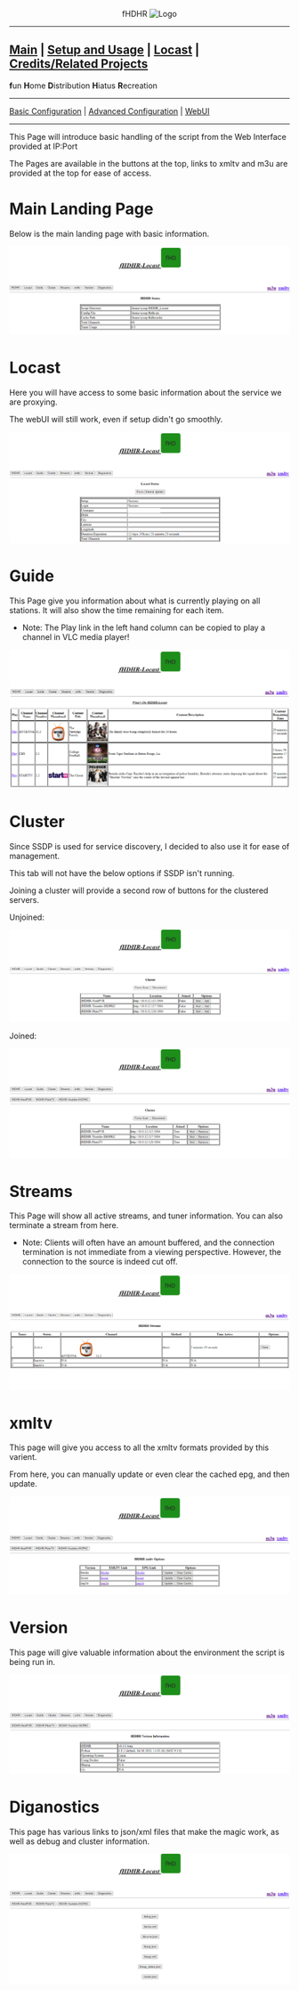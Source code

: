 <p align="center">fHDHR    <img src="images/logo.ico" alt="Logo"/></p>

---
[Main](README.md)  |  [Setup and Usage](Usage.md)  |  [Locast](Origin.md)  |  [Credits/Related Projects](Related-Projects.md)
---
**f**un
**H**ome
**D**istribution
**H**iatus
**R**ecreation

---

[Basic Configuration](Config.md)  | [Advanced Configuration](ADV_Config.md) |  [WebUI](WebUI.md)

---


This Page will introduce basic handling of the script from the Web Interface provided at IP:Port

The Pages are available in the buttons at the top, links to xmltv and m3u are provided at the top for ease of access.


# Main Landing Page

Below is the main landing page with basic information.

<img src="screenshots/webui_main.PNG" alt="Main Page"/>

# Locast

Here you will have access to some basic information about the service we are proxying.

The webUI will still work, even if setup didn't go smoothly.

<img src="screenshots/webui_origin.PNG" alt="Origin Page"/>

# Guide

This Page give you information about what is currently playing on all stations. It will also show the time remaining for each item.

* Note: The Play link in the left hand column can be copied to play a channel in VLC media player!

<img src="screenshots/webui_guide.PNG" alt="Guide Page"/>


# Cluster

Since SSDP is used for service discovery, I decided to also use it for ease of management.

This tab will not have the below options if SSDP isn't running.

Joining a cluster will provide a second row of buttons for the clustered servers.

Unjoined:

<img src="screenshots/webui_cluster_unjoined.PNG" alt="Cluster Page, UnJoined"/>

Joined:

<img src="screenshots/webui_cluster_joined.PNG" alt="Cluster Page, Joined"/>


# Streams

This Page will show all active streams, and tuner information. You can also terminate a stream from here.

* Note: Clients will often have an amount buffered, and the connection termination is not immediate from a viewing perspective. However, the connection to the source is indeed cut off.

<img src="screenshots/webui_streams.PNG" alt="Streams Page"/>

# xmltv

This page will give you access to all the xmltv formats provided by this varient.

From here, you can manually update or even clear the cached epg, and then update.

<img src="screenshots/webui_xmltv.PNG" alt="xmltv Page"/>

# Version

This page will give valuable information about the environment the script is being run in.

<img src="screenshots/webui_version.PNG" alt="Version Page"/>

# Diganostics

This page has various links to json/xml files that make the magic work, as well as debug and cluster information.

<img src="screenshots/webui_diagnostics.PNG" alt="Diagnostics Page"/>

